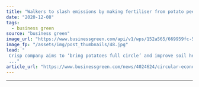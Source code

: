 ```yaml
---
title: "Walkers to slash emissions by making fertiliser from potato peelings"
date: "2020-12-08"
tags: 
  - business green
source: "business green"
image_url: "https://www.businessgreen.com/api/v1/wps/152a565/669959fc-5355-4d74-a57b-0ac3e0e3b4c0/6/Packet-of-Walkers-Salt-Vinegar-crisps-185x114.jpg"
image_fp: "/assets/img/post_thumbnails/48.jpg"
lead: "
 Crisp company aims to ‘bring potatoes full circle’ and improve soil health by producing farm fertiliser from potato leftovers its Leicester factory
 ..."
article_url: "https://www.businessgreen.com/news/4024624/circular-economy-walkers-fertiliser-potato-peelings"
---
```


---
